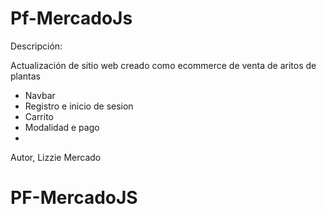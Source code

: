# Pf-MercadoJs

Descripción:

Actualización de sitio web creado como ecommerce de venta de aritos de plantas 

- Navbar 
- Registro e inicio de sesion
- Carrito 
- Modalidad e pago 
- 

Autor, Lizzie Mercado
# PF-MercadoJS
